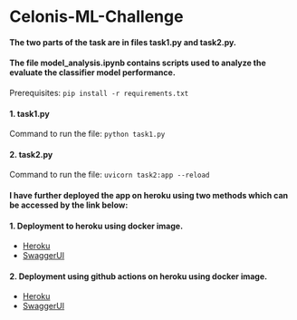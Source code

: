 # Celonis-ML-Challenge

#### The two parts of the task are in files task1.py and task2.py.

#### The file model_analysis.ipynb contains scripts used to analyze the evaluate the classifier model performance.

Prerequisites:
`pip install -r requirements.txt`

#### 1. task1.py

Command to run the file:
`python task1.py`

#### 2. task2.py

Command to run the file:
`uvicorn task2:app --reload`

#### I have further deployed the app on heroku using two methods which can be accessed by the link below:

#### 1. Deployment to heroku using docker image.

- [Heroku](https://handclass-290412c88aac.herokuapp.com/)
- [SwaggerUI](https://handclass-290412c88aac.herokuapp.com/docs)

#### 2. Deployment using github actions on heroku using docker image.

- [Heroku](https://handgestureclass-31bbca3bf26e.herokuapp.com/)
- [SwaggerUI](https://handgestureclass-31bbca3bf26e.herokuapp.com/docs)
